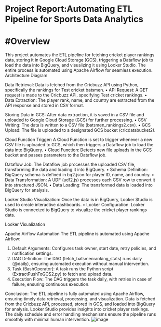 # Project Report:Automating ETL Pipeline for Sports Data Analytics

# #Overview
This project automates the ETL pipeline for fetching cricket player rankings data, storing it in Google Cloud Storage (GCS), triggering a Dataflow job to load the data into BigQuery, and visualizing it using Looker Studio. The entire process is automated using Apache Airflow for seamless execution.
Architecture Diagram
 
Data Retrieval:
Data is fetched from the Cricbuzz API using Python, specifically the rankings for Test cricket batsmen.
•	API Request: A GET request is made to the Cricbuzz API, specifying Test cricket rankings.
•	Data Extraction: The player rank, name, and country are extracted from the API response and stored in CSV format.

Storing Data in GCS:
After data extraction, it is saved in a CSV file and uploaded to Google Cloud Storage (GCS) for further processing.
•	CSV Writing: The data is written to a CSV file (batsmen_rankings2.csv).
•	GCS Upload: The file is uploaded to a designated GCS bucket (cricdatabucket2).

Cloud Function Trigger:
A Cloud Function is set to trigger whenever a new CSV file is uploaded to GCS, which then triggers a Dataflow job to load the data into BigQuery.
•	Cloud Function: Detects new file uploads in the GCS bucket and passes parameters to the Dataflow job.

Dataflow Job:
The Dataflow job processes the uploaded CSV file, transforming the data and loading it into BigQuery.
•	Schema Definition: BigQuery schema is defined in bq2.json for player ID, name, and country.
•	Data Transformation: A UDF (udf2.js) processes each CSV row to convert it into structured JSON.
•	Data Loading: The transformed data is loaded into BigQuery for analysis.

Looker Studio Visualization:
Once the data is in BigQuery, Looker Studio is used to create interactive dashboards.
•	Looker Configuration: Looker Studio is connected to BigQuery to visualize the cricket player rankings data.






Looker Visualization
 
Apache Airflow Automation
The ETL pipeline is automated using Apache Airflow:
1.	Default Arguments: Configures task owner, start date, retry policies, and notification settings.
2.	DAG Definition: The DAG (fetch_batsmenranking_stats) runs daily (@daily), ensuring automated execution without manual intervention.
3.	Task (BashOperator): A task runs the Python script (ExtractPushToGCS2.py) to fetch and upload data.
4.	Execution Flow: The DAG triggers the task daily, with retries in case of failure, ensuring continuous execution.
   
Conclusion:
The ETL pipeline is fully automated using Apache Airflow, ensuring timely data retrieval, processing, and visualization. Data is fetched from the Cricbuzz API, processed, stored in GCS, and loaded into BigQuery for analysis. Looker Studio provides insights into cricket player rankings. The daily schedule and error handling mechanisms ensure the pipeline runs smoothly with minimal human intervention.
![image](https://github.com/user-attachments/assets/8c4f8caf-f0d3-431a-a7aa-cf9eecdc2ce3)
